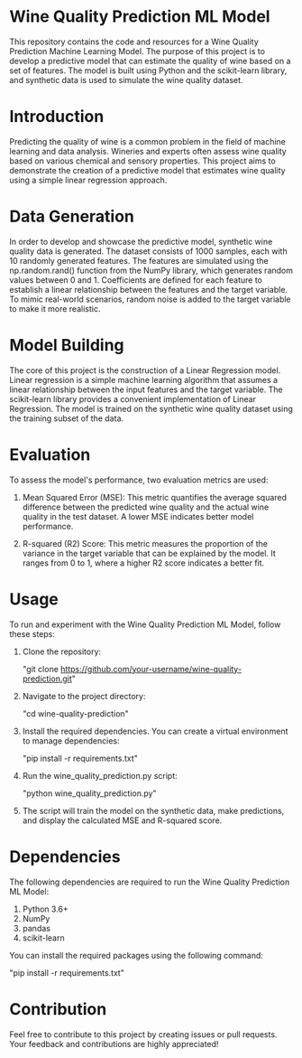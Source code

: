 # Wine Quality Prediction ML Model

This repository contains the code and resources for a Wine Quality Prediction Machine Learning Model. The purpose of this project is to develop a predictive model that can estimate the quality of wine based on a set of features. The model is built using Python and the scikit-learn library, and synthetic data is used to simulate the wine quality dataset.

# Introduction

Predicting the quality of wine is a common problem in the field of machine learning and data analysis. Wineries and experts often assess wine quality based on various chemical and sensory properties. This project aims to demonstrate the creation of a predictive model that estimates wine quality using a simple linear regression approach.

# Data Generation

In order to develop and showcase the predictive model, synthetic wine quality data is generated. The dataset consists of 1000 samples, each with 10 randomly generated features. The features are simulated using the np.random.rand() function from the NumPy library, which generates random values between 0 and 1. Coefficients are defined for each feature to establish a linear relationship between the features and the target variable. To mimic real-world scenarios, random noise is added to the target variable to make it more realistic.

# Model Building

The core of this project is the construction of a Linear Regression model. Linear regression is a simple machine learning algorithm that assumes a linear relationship between the input features and the target variable. The scikit-learn library provides a convenient implementation of Linear Regression. The model is trained on the synthetic wine quality dataset using the training subset of the data.

# Evaluation

To assess the model's performance, two evaluation metrics are used:

1) Mean Squared Error (MSE): This metric quantifies the average squared difference between the predicted wine quality and the actual wine quality in the test dataset. A lower MSE indicates better model performance.

2) R-squared (R2) Score: This metric measures the proportion of the variance in the target variable that can be explained by the model. It ranges from 0 to 1, where a higher R2 score indicates a better fit.

# Usage

To run and experiment with the Wine Quality Prediction ML Model, follow these steps:

1) Clone the repository:

   "git clone https://github.com/your-username/wine-quality-prediction.git"

2) Navigate to the project directory:

   "cd wine-quality-prediction"

3) Install the required dependencies. You can create a virtual environment to manage dependencies:

   "pip install -r requirements.txt"

4) Run the wine_quality_prediction.py script:

   "python wine_quality_prediction.py"

5) The script will train the model on the synthetic data, make predictions, and display the calculated MSE and R-squared score.

# Dependencies

The following dependencies are required to run the Wine Quality Prediction ML Model:

1) Python 3.6+
2) NumPy
3) pandas
4) scikit-learn

You can install the required packages using the following command:

"pip install -r requirements.txt"

# Contribution

Feel free to contribute to this project by creating issues or pull requests. Your feedback and contributions are highly appreciated!
